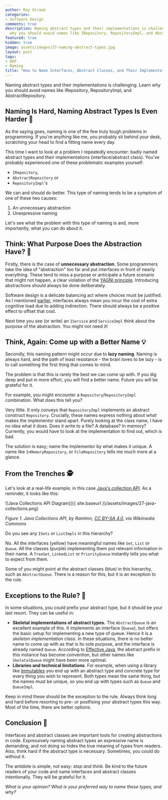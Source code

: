 ```yaml
---
author: Roy Straub
categories:
- Software Design
comments: true
description: Naming abstract types and their implementations is challenging. Learn
  why you should avoid names like IRepository, RepositoryImpl, and AbstractRepository.
featured: true
hidden: true
image: assets/images/27-naming-abstract-types.jpg
layout: post
tags:
- OOP
- Naming
title: "How to Name Interfaces, Abstract Classes, and Their Implementations \U0001F3F7"
---
```


Naming abstract types and their implementations is challenging. Learn why you should avoid names like IRepository, RepositoryImpl, and AbstractRepository.

## Naming Is Hard, Naming Abstract Types Is Even Harder 🥵

As the saying goes, naming is one of the few truly tough problems in programming. If you're anything like me, you probably sit behind your desk, scratching your head to find a fitting name every day.

This time I want to look at a problem I repeatedly encounter: badly named abstract types and their implementations (interface/abstract class). You've probably experienced one of these problematic examples yourself:
* `IRepository`,
* `AbstractRepository` or 
* `RepositoryImpl`'s

We can and should do better. This type of naming tends to be a symptom of one of these two causes:
1. An unnecessary abstraction
2. Unexpressive naming

Let's see what the problem with this type of naming is and, more importantly, what you can do about it.

## Think: What Purpose Does the Abstraction Have? 🤔

Firstly, there is the case of **unnecessary abstraction**. Some programmers take the idea of "abstraction" too far and put interfaces in front of nearly everything. These tend to miss a purpose or anticipate a future scenario that might not happen, a clear violation of the [YAGNI principle](https://www.martinfowler.com/bliki/Yagni.html). Introducing abstractions should always be done deliberately.

Software design is a delicate balancing act where choices must be justified. As I mentioned [earlier](https://www.codecraftr.nl/interfaces-defining-roles/), interfaces always mean you incur the cost of extra cognitive load due to adding indirection. There should always be a positive effect to offset that cost.

Next time you see (or write) an `IService` and `ServiceImpl` think about the purpose of the abstraction. You might not need it!

## Think, Again: Come up with a Better Name 💡

Secondly, this naming pattern might occur due to **lazy naming**. Naming is always hard, and the path of least resistance - the brain loves to be lazy - is to call something the first thing that comes to mind. 

The problem is that this is rarely the best we can come up with. If you dig deep and put in more effort, you will find a better name. Future you will be grateful for it.

For example, you might encounter a `Repository`/`RepositoryImpl` combination. What does this tell you? 

Very little. It only conveys that `RepositoryImpl` implements an abstract construct `Repository`. Crucially, these names express nothing about *what* makes the implementor stand apart. Purely looking at the class name, I have no idea what it does. Does it write to a file? A database? In memory? Currently, you would have to look at the implementation to find out, which is bad.

The solution is easy; name the implementor by what makes it unique. A name like `InMemoryRepository`, or `FileRepository` tells me much more at a glance.

## From the Trenches 🕵️

Let's look at a real-life example, in this case [Java's collection API](https://docs.oracle.com/javase/7/docs/api/java/util/Collections.html). As a reminder, it looks like this:

![Java Collections API Diagram]({{ site.baseurl }}/assets/images/27-java-collections.png)

*Figure 1. Java Collections API, by Ramlmn, [CC BY-SA 4.0](https://creativecommons.org/licenses/by-sa/4.0), via Wikimedia Commons*

Do you see any `ISets` or `ListImpls` in this hierarchy? 

No. All the interfaces (yellow) have meaningful names like `Set`, `List` or `Queue`. All the classes (purple) implementing them put relevant information in their name. A `TreeSet`, `LinkedList` or `PriorityQueue` instantly tells you what to expect from them.

Some of you might point at the abstract classes (blue) in this hierarchy, such as `AbstractQueue`. There is a reason for this, but it is an exception to the rule.

## Exceptions to the Rule? 🚨

In some situations, you could prefix your abstract type, but it should be your last resort. They can be useful in:

- **Skeletal implementations of abstract types.** The `AbstractQueue` is an excellent example of this. It implements an interface (`Queue`), but offers the basic setup for implementing a new type of queue. Hence it is a *skeleton implementation class*. In these situations, there is no better name to come up with as that is its sole purpose, and the interface is already named `Queue`. According to [Effective Java](https://www.goodreads.com/book/show/34927404-effective-java), the abstract prefix in this instance has become convention, but other names like `SkeletalQueue` might have been more optimal.
- **Libraries and technical limitations**. For example, when using a library like [Immutables](https://immutables.github.io) you end up with an abstract type and concrete type for every thing you wish to represent. Both types mean the same thing, but the names must be unique, so you end up with types such as `Queue` and `QueueImpl`.

Keep in mind these should be the exception to the rule. Always think long and hard before resorting to pre- or postfixing your abstract types this way. Most of the time, there are better options.

## Conclusion 📝

Interfaces and abstract classes are important tools for creating abstractions in code. Expressively naming abstract types an expressive name is demanding, and not doing so hides the true meaning of types from readers. Also, think hard if the abstract type is necessary. Sometimes, you could do without it.

The antidote is simple, not easy: *stop and think*. Be kind to the future readers of your code and name interfaces and abstract classes intentionally. They will be grateful for it.

_What is your opinion? What is your preferred way to name these types, and why?_